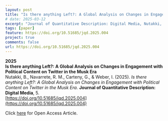 ```yaml
---
layout: post 
title: "Is there anything Left?: A Global Analysis on Changes in Engagement with Political Content on Twitter in the Musk Era"
# date: 2025-03-12
excerpt: "Journal of Quantitative Description: Digital Media, Nutakki, B., Navarrete, R. M., Carteny, G., & Weber, I. (2025)"
tags: [paper]
feature: https://doi.org/10.51685/jqd.2025.004
project: true
comments: false
url: https://doi.org/10.51685/jqd.2025.004
---
```


**2025**  
**Is there anything Left?: A Global Analysis on Changes in Engagement with Political Content on Twitter in the Musk Era**  
Nutakki, B., Navarrete, R. M., Carteny, G., & Weber, I. (2025). *Is there anything Left?: A Global Analysis on Changes in Engagement with Political Content on Twitter in the Musk Era.* **Journal of Quantitative Description: Digital Media**, 5.  
[https://doi.org/10.51685/jqd.2025.004](https://doi.org/10.51685/jqd.2025.004)

Click [here](https://doi.org/10.51685/jqd.2025.004) for Open Access Article.
